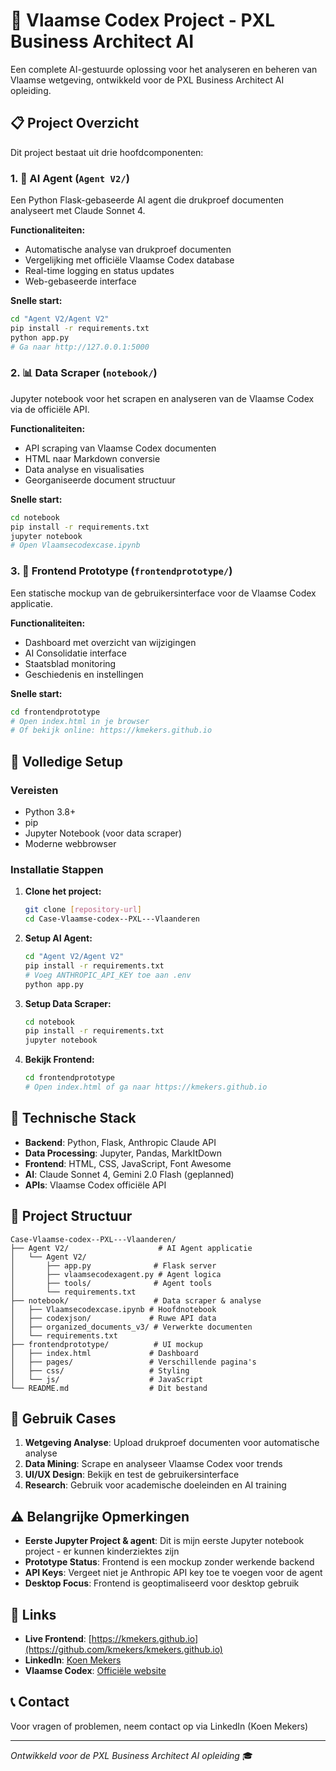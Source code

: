 # 🦁 Vlaamse Codex Project - PXL Business Architect AI

Een complete AI-gestuurde oplossing voor het analyseren en beheren van Vlaamse wetgeving, ontwikkeld voor de PXL Business Architect AI opleiding.

## 📋 Project Overzicht

Dit project bestaat uit drie hoofdcomponenten:

### 1. 🤖 AI Agent (`Agent V2/`)
Een Python Flask-gebaseerde AI agent die drukproef documenten analyseert met Claude Sonnet 4.

**Functionaliteiten:**
- Automatische analyse van drukproef documenten
- Vergelijking met officiële Vlaamse Codex database
- Real-time logging en status updates
- Web-gebaseerde interface

**Snelle start:**
```bash
cd "Agent V2/Agent V2"
pip install -r requirements.txt
python app.py
# Ga naar http://127.0.0.1:5000
```

### 2. 📊 Data Scraper (`notebook/`)
Jupyter notebook voor het scrapen en analyseren van de Vlaamse Codex via de officiële API.

**Functionaliteiten:**
- API scraping van Vlaamse Codex documenten
- HTML naar Markdown conversie
- Data analyse en visualisaties
- Georganiseerde document structuur

**Snelle start:**
```bash
cd notebook
pip install -r requirements.txt
jupyter notebook
# Open Vlaamsecodexcase.ipynb
```

### 3. 🎨 Frontend Prototype (`frontendprototype/`)
Een statische mockup van de gebruikersinterface voor de Vlaamse Codex applicatie.

**Functionaliteiten:**
- Dashboard met overzicht van wijzigingen
- AI Consolidatie interface
- Staatsblad monitoring
- Geschiedenis en instellingen

**Snelle start:**
```bash
cd frontendprototype
# Open index.html in je browser
# Of bekijk online: https://kmekers.github.io
```

## 🚀 Volledige Setup

### Vereisten
- Python 3.8+
- pip
- Jupyter Notebook (voor data scraper)
- Moderne webbrowser

### Installatie Stappen

1. **Clone het project:**
   ```bash
   git clone [repository-url]
   cd Case-Vlaamse-codex--PXL---Vlaanderen
   ```

2. **Setup AI Agent:**
   ```bash
   cd "Agent V2/Agent V2"
   pip install -r requirements.txt
   # Voeg ANTHROPIC_API_KEY toe aan .env
   python app.py
   ```

3. **Setup Data Scraper:**
   ```bash
   cd notebook
   pip install -r requirements.txt
   jupyter notebook
   ```

4. **Bekijk Frontend:**
   ```bash
   cd frontendprototype
   # Open index.html of ga naar https://kmekers.github.io
   ```

## 🔧 Technische Stack

- **Backend**: Python, Flask, Anthropic Claude API
- **Data Processing**: Jupyter, Pandas, MarkItDown
- **Frontend**: HTML, CSS, JavaScript, Font Awesome
- **AI**: Claude Sonnet 4, Gemini 2.0 Flash (geplanned)
- **APIs**: Vlaamse Codex officiële API

## 📁 Project Structuur

```
Case-Vlaamse-codex--PXL---Vlaanderen/
├── Agent V2/                    # AI Agent applicatie
│   └── Agent V2/
│       ├── app.py              # Flask server
│       ├── vlaamsecodexagent.py # Agent logica
│       ├── tools/              # Agent tools
│       └── requirements.txt
├── notebook/                   # Data scraper & analyse
│   ├── Vlaamsecodexcase.ipynb # Hoofdnotebook
│   ├── codexjson/             # Ruwe API data
│   ├── organized_documents_v3/ # Verwerkte documenten
│   └── requirements.txt
├── frontendprototype/          # UI mockup
│   ├── index.html             # Dashboard
│   ├── pages/                 # Verschillende pagina's
│   ├── css/                   # Styling
│   └── js/                    # JavaScript
└── README.md                  # Dit bestand
```

## 🎯 Gebruik Cases

1. **Wetgeving Analyse**: Upload drukproef documenten voor automatische analyse
2. **Data Mining**: Scrape en analyseer Vlaamse Codex voor trends
3. **UI/UX Design**: Bekijk en test de gebruikersinterface
4. **Research**: Gebruik voor academische doeleinden en AI training

## ⚠️ Belangrijke Opmerkingen

- **Eerste Jupyter Project & agent**: Dit is mijn eerste Jupyter notebook project - er kunnen kinderziektes zijn
- **Prototype Status**: Frontend is een mockup zonder werkende backend
- **API Keys**: Vergeet niet je Anthropic API key toe te voegen voor de agent
- **Desktop Focus**: Frontend is geoptimaliseerd voor desktop gebruik

## 🔗 Links

- **Live Frontend**: [https://kmekers.github.io](https://github.com/kmekers/kmekers.github.io)
- **LinkedIn**: [Koen Mekers](https://www.linkedin.com/in/koen-mekers-a350b018a/)
- **Vlaamse Codex**: [Officiële website](https://codex.vlaanderen.be/)

## 📞 Contact

Voor vragen of problemen, neem contact op via LinkedIn (Koen Mekers)

---

*Ontwikkeld voor de PXL Business Architect AI opleiding* 🎓 

